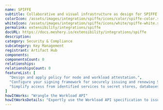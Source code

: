 ```yaml
---
name: SPIFFE
subtitle: Collaborative and visual infrastructure as design for SPIFFE
colorIcon: /assets/images/integration/spiffe/icons/color/spiffe-color.svg
whiteIcon: /assets/images/integration/spiffe/icons/white/spiffe-white.svg
permalink: extensibility/integrations/spiffe
docURL: https://docs.meshery.io/extensibility/integrations/spiffe
description: 
category: Security & Compliance
subcategory: Key Management
registrant: Artifact Hub
components: 
componentsCount: 0
relationships: 
relationshipsCount: 0
featureList: [
  "Design and apply policy for node and workload attestation.",
  "Configure your signing framework for securely issuing and renewing SVIDs.",
  "Simplify access from identified services to secret stores, databases, services meshes and cloud provider services."
]
howItWorks: "Wrangle the Workload API"
howItWorksDetails: "Expertly use the Workload API specification to issue and retrieve SVIDs."
---
```

